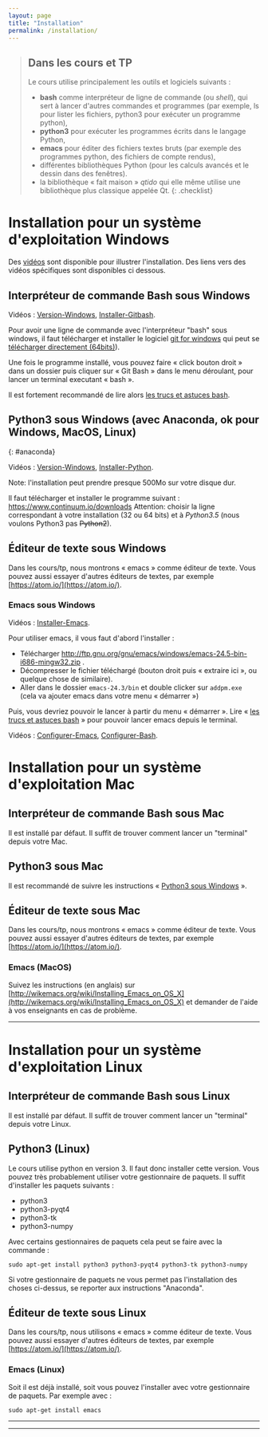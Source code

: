 ```yaml
---
layout: page
title: "Installation"
permalink: /installation/
---
```


> ## Dans les cours et TP
> Le cours utilise principalement les outils et logiciels suivants :
> - **bash** comme interpréteur de ligne de commande (ou *shell*), qui sert à lancer d'autres commandes et programmes (par exemple, ls pour lister les fichiers, python3 pour exécuter un programme python),
> - **python3** pour exécuter les programmes écrits dans le langage Python,
> - **emacs** pour éditer des fichiers textes bruts (par exemple des programmes python, des fichiers de compte rendus),
> - différentes bibliothèques Python (pour les calculs avancés et le dessin dans des fenêtres).
> - la bibliothèque « fait maison » *qtido* qui elle même utilise une bibliothèque plus classique appelée Qt.
{: .checklist}




# Installation pour un système d'exploitation Windows

Des [vidéos][playlist] sont disponible pour illustrer l'installation.
Des liens vers des vidéos spécifiques sont disponibles ci dessous.

## Interpréteur de commande Bash sous Windows

Vidéos : [Version-Windows], [Installer-Gitbash].

Pour avoir une ligne de commande avec l'interpréteur "bash" sous windows, il faut télécharger et installer le logiciel [git for windows](https://git-for-windows.github.io/) qui peut se [télécharger directement (64bits)](https://github.com/git-for-windows/git/releases/download/v2.9.3.windows.1/Git-2.9.3-64-bit.exe)).

Une fois le programme installé, vous pouvez faire « click bouton droit » dans un dossier puis cliquer sur « Git Bash » dans le menu déroulant, pour lancer un terminal executant « bash ».

Il est fortement recommandé de lire alors [les trucs et astuces bash]({{page.root}}/more-bashtips/).


## Python3 sous Windows (avec Anaconda, ok pour Windows, MacOS, Linux)
{: #anaconda}

Vidéos : [Version-Windows], [Installer-Python].

Note: l'installation peut prendre presque 500Mo sur votre disque dur.

<!--
**ATTENTION :** il y a un problème avec le dernier ananconda, il faut donc installer un « ancien » ananconda, sur <https://repo.continuum.io/archive/> prendre Un fichier qui commence par `Anaconda3-4.1.1-`  (attention à bien prendre `Anaconda3` et la version `4.1.1`, et la plateforme (windows 32 vs 64) qui vous corresponde).
-->

Il faut télécharger et installer le programme suivant : <https://www.continuum.io/downloads>
Attention: choisir la ligne correspondant à votre installation (32 ou 64 bits) et à *Python3.5* (nous voulons Python3 pas <strike>Python2</strike>).

<!--
Déconnectez vous et reconnectez vous (ou redémarrez l'ordinateur).

Ensuite, ouvrez un "terminal" (voir ci dessus si vous êtes sous windows) et tapez la commande suivante pour installer des bibliothèques nécessaires (cela peut prendre du temps) :

    conda install numpy pyqt
-->

## Éditeur de texte sous Windows

Dans les cours/tp, nous montrons « emacs » comme éditeur de texte.
Vous pouvez aussi essayer d'autres éditeurs de textes, par exemple [https://atom.io/](https://atom.io/).

### Emacs sous Windows

Vidéos : [Installer-Emacs].

Pour utiliser emacs, il vous faut d'abord l'installer :

- Télécharger <http://ftp.gnu.org/gnu/emacs/windows/emacs-24.5-bin-i686-mingw32.zip> . <!--http://ftp.gnu.org/gnu/emacs/windows/emacs-24.3-bin-i386.zip> .-->
- Décompresser le fichier téléchargé (bouton droit puis « extraire ici », ou quelque chose de similaire).
- Aller dans le dossier `emacs-24.3/bin` et double clicker sur `addpm.exe` (cela va ajouter emacs dans votre menu « démarrer »)

Puis, vous devriez pouvoir le lancer à partir du menu « démarrer ».
Lire « [les trucs et astuces bash]({{page.root}}/more-bashtips/) » pour pouvoir lancer emacs depuis le terminal.

Vidéos : [Configurer-Emacs], [Configurer-Bash].


# Installation pour un système d'exploitation Mac

## Interpréteur de commande Bash sous Mac

Il est installé par défaut.
Il suffit de trouver comment lancer un "terminal" depuis votre Mac.

## Python3 sous Mac

Il est recommandé de suivre les instructions « [Python3 sous Windows](#anaconda) ».

## Éditeur de texte sous Mac

Dans les cours/tp, nous montrons « emacs » comme éditeur de texte.
Vous pouvez aussi essayer d'autres éditeurs de textes, par exemple [https://atom.io/](https://atom.io/).

### Emacs (MacOS)

Suivez les instructions (en anglais) sur [http://wikemacs.org/wiki/Installing_Emacs_on_OS_X](http://wikemacs.org/wiki/Installing_Emacs_on_OS_X) et demander de l'aide à vos enseignants en cas de problème.




-----------------------



# Installation pour un système d'exploitation Linux

## Interpréteur de commande Bash sous Linux

Il est installé par défaut.
Il suffit de trouver comment lancer un "terminal" depuis votre Linux.

## Python3 (Linux)

Le cours utilise python en version 3.
Il faut donc installer cette version.
Vous pouvez très probablement utiliser votre gestionnaire de paquets.
Il suffit d'installer les paquets suivants :

- python3
- python3-pyqt4
- python3-tk
- python3-numpy

Avec certains gestionnaires de paquets cela peut se faire avec la commande :

    sudo apt-get install python3 python3-pyqt4 python3-tk python3-numpy

Si votre gestionnaire de paquets ne vous permet pas l'installation des choses ci-dessus, se reporter aux instructions "Anaconda".


## Éditeur de texte sous Linux

Dans les cours/tp, nous utilisons « emacs » comme éditeur de texte.
Vous pouvez aussi essayer d'autres éditeurs de textes, par exemple [https://atom.io/](https://atom.io/).

### Emacs (Linux)

Soit il est déjà installé, soit vous pouvez l'installer avec votre gestionnaire de paquets.
Par exemple avec :

    sudo apt-get install emacs




[playlist]: https://www.youtube.com/playlist?list=PLWR7ZHocfRYasFN8GRihwyu__grY0be_s
[Version-Windows]: https://www.youtube.com/watch?v=5_-yCLg8jcQ
[Installer-Gitbash]: https://www.youtube.com/watch?v=q7ntKVHUyeU
[Installer-Emacs]: https://www.youtube.com/watch?v=aPaHAj5Cdq8
[Configurer-Emacs]: https://www.youtube.com/watch?v=5owlbwRooOw
[Configurer-Bash]: https://www.youtube.com/watch?v=SvizCWdP2RU
[Installer-Python]: https://www.youtube.com/watch?v=5UfzrZWtxVk

-----------------------


-----------------------



